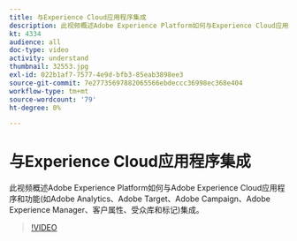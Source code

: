 ```yaml
---
title: 与Experience Cloud应用程序集成
description: 此视频概述Adobe Experience Platform如何与Experience Cloud应用程序和功能(如Adobe Analytics、Adobe Target、Adobe Campaign、Adobe Experience Manager、客户属性、受众库和标签)集成。
kt: 4334
audience: all
doc-type: video
activity: understand
thumbnail: 32553.jpg
exl-id: 022b1af7-7577-4e9d-bfb3-85eab3898ee3
source-git-commit: 7e27735697882065566ebdeccc36998ec368e404
workflow-type: tm+mt
source-wordcount: '79'
ht-degree: 0%

---
```


# 与Experience Cloud应用程序集成

此视频概述Adobe Experience Platform如何与Adobe Experience Cloud应用程序和功能(如Adobe Analytics、Adobe Target、Adobe Campaign、Adobe Experience Manager、客户属性、受众库和标记)集成。

>[!VIDEO](https://video.tv.adobe.com/v/32553?quality=12&learn=on)
